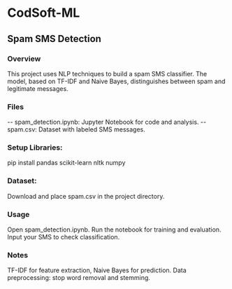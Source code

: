 # CodSoft-ML
## Spam SMS Detection
### Overview
This project uses NLP techniques to build a spam SMS classifier. The model, based on TF-IDF and Naive Bayes, distinguishes between spam and legitimate messages.

### Files
-- spam_detection.ipynb: Jupyter Notebook for code and analysis.
-- spam.csv: Dataset with labeled SMS messages.
### Setup Libraries:
pip install pandas scikit-learn nltk numpy
### Dataset:
Download and place spam.csv in the project directory.
### Usage
Open spam_detection.ipynb.
Run the notebook for training and evaluation.
Input your SMS to check classification.
### Notes
TF-IDF for feature extraction, Naive Bayes for prediction.
Data preprocessing: stop word removal and stemming.
